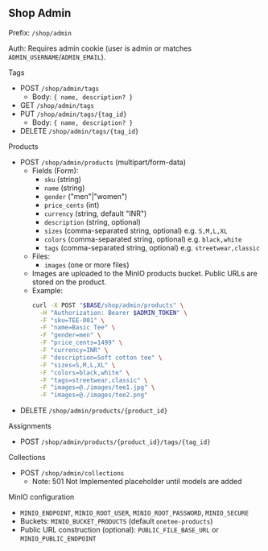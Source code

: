 ## Shop Admin

Prefix: `/shop/admin`

Auth: Requires admin cookie (user is admin or matches `ADMIN_USERNAME`/`ADMIN_EMAIL`).

Tags
- POST `/shop/admin/tags`
  - Body: `{ name, description? }`
- GET `/shop/admin/tags`
- PUT `/shop/admin/tags/{tag_id}`
  - Body: `{ name, description? }`
- DELETE `/shop/admin/tags/{tag_id}`

Products
- POST `/shop/admin/products` (multipart/form-data)
  - Fields (Form):
    - `sku` (string)
    - `name` (string)
    - `gender` ("men"|"women")
    - `price_cents` (int)
    - `currency` (string, default "INR")
    - `description` (string, optional)
    - `sizes` (comma-separated string, optional) e.g. `S,M,L,XL`
    - `colors` (comma-separated string, optional) e.g. `black,white`
    - `tags` (comma-separated string, optional) e.g. `streetwear,classic`
  - Files:
    - `images` (one or more files)
  - Images are uploaded to the MinIO products bucket. Public URLs are stored on the product.
  - Example:
    ```bash
    curl -X POST "$BASE/shop/admin/products" \
      -H "Authorization: Bearer $ADMIN_TOKEN" \
      -F "sku=TEE-001" \
      -F "name=Basic Tee" \
      -F "gender=men" \
      -F "price_cents=1499" \
      -F "currency=INR" \
      -F "description=Soft cotton tee" \
      -F "sizes=S,M,L,XL" \
      -F "colors=black,white" \
      -F "tags=streetwear,classic" \
      -F "images=@./images/tee1.jpg" \
      -F "images=@./images/tee2.png"
    ```
- DELETE `/shop/admin/products/{product_id}`

Assignments
- POST `/shop/admin/products/{product_id}/tags/{tag_id}`

Collections
- POST `/shop/admin/collections`
  - Note: 501 Not Implemented placeholder until models are added

MinIO configuration
- `MINIO_ENDPOINT`, `MINIO_ROOT_USER`, `MINIO_ROOT_PASSWORD`, `MINIO_SECURE`
- Buckets: `MINIO_BUCKET_PRODUCTS` (default `onetee-products`)
- Public URL construction (optional): `PUBLIC_FILE_BASE_URL` or `MINIO_PUBLIC_ENDPOINT`
